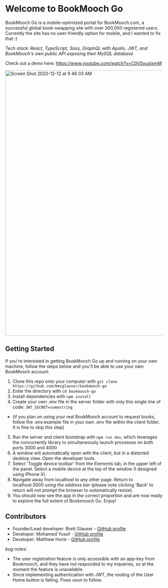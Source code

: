 # Welcome to BookMooch Go
BookMooch Go is a mobile-optimized portal for BookMooch.com, a successful global book-swapping site with over 300,000 registered users. Currently the site has no user-friendly option for mobile, and I wanted to fix that :)

*Tech stack: React, TypeScript, Sass, GraphQL with Apollo, JWT, and BookMooch's own public API exposing their MySQL database*

Check out a demo here:
https://www.youtube.com/watch?v=C0VSxuoIxmM

<img width="849" alt="Screen Shot 2020-12-12 at 9 46 03 AM" src="https://user-images.githubusercontent.com/25126281/101980903-c126bb00-3c60-11eb-9715-b055f6fd73d5.png">

## Getting Started
If you're interested in getting BookMooch Go up and running on your own machine, follow the steps below and you'll be able to use your own BookMooch account:

1. Clone this repo onto your computer with `git clone https://github.com/bmcglauser/bookmooch-go`
2. Enter the directory with `cd bookmooch-go`
3. Install dependencies with `npm install`
4. Create your own .env file in the server folder with only this single line of code: `JWT_SECRET=somestring`
- (if you plan on using your real BookMooch account to request books, follow the .env.example file in your own .env file within the client folder. It is fine to skip this step)
5. Run the server and client bootstrap with `npm run dev`, which leverages the concurrently library to simultaneously launch processes on both ports 3000 and 4000
7. A window will automatically open with the client, but in a distorted desktop view. Open the developer tools.
8. Select 'Toggle device toolbar' from the Elements tab, in the upper left of the panel. Select a mobile device at the top of the window (I designed using iPhone X).
9. Navigate away from localhost to any other page. Return to localhost:3000 *using the address bar* (please note clicking 'Back' to return will not prompt the browser to automatically resize).
10. You should now see the app in the correct proportion and are now ready to explore the full extent of Bookmooch Go. Enjoy!

## Contributors
- Founder/Lead developer: Brett Glauser - [GitHub profile](https://www.github.com/bmcglauser)
- Developer: Mohamed Yusuf - [GitHub profile](https://www.github.com/mhyusuf)
- Developer: Matthew Hurst - [GitHub profile](https://www.github.com/Matt-Hurst)

*bug notes:*
- The user registration feature is only accessible with an app-key from Bookmooch, and they have not responded to my inqueries, so at the moment the feature is unavailable.
- Since implementing authentication with JWT, the routing of the User Home button is failing. Fixes soon to follow.
